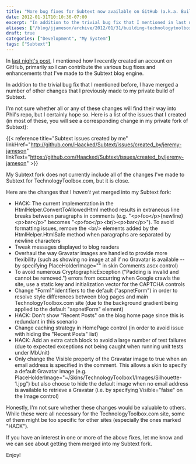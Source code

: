 ```yaml
---
title: "More bug fixes for Subtext now available on GitHub (a.k.a. Building TechnologyToolbox.com, part 19)"
date: 2012-01-31T10:10:36-07:00
excerpt: "In addition to the trivial bug fix that I mentioned in last night's post, I have merged a number of other changes into my Subtext fork on GitHub."
aliases: ["/blog/jjameson/archive/2012/01/31/building-technologytoolbox-com-part-19.aspx"]
draft: true
categories: ["Development", "My System"]
tags: ["Subtext"]
---
```


In
[last night's post](/blog/jjameson/2012/01/30/building-technologytoolbox-com-part-18),
I mentioned how I recently created an account on GitHub, primarily so I can
contribute the various bug fixes and enhancements that I've made to the Subtext
blog engine.

In addition to the trivial bug fix that I mentioned before, I have merged a
number of other changes that I previously made to my private build of Subtext.

I'm not sure whether all or any of these changes will find their way into Phil's
repo, but I certainly hope so. Here is a list of the issues that I created (in
most of these, you will see a corresponding change in my private fork of
Subtext):

{{< reference title="Subtext issues created by me" linkHref="http://github.com/Haacked/Subtext/issues/created_by/jeremy-jameson" linkText="https://github.com/Haacked/Subtext/issues/created_by/jeremy-jameson" >}}

My Subtext fork does not currently include all of the changes I've made to
Subtext for TechnologyToolbox.com, but it is close.

Here are the changes that I *haven't* yet merged into my Subtext fork:

- HACK: The current implementation in the HtmlHelper.ConvertToAllowedHtml method results in extraneous line breaks between paragraphs in comments (e.g. "&lt;p&gt;foo&lt;/p&gt;{newline}
  &lt;p&gt;bar&lt;/p&gt;" becomes "&lt;p&gt;foo&lt;/p&gt;&lt;br/&gt;&lt;p&gt;bar&lt;/p&gt;"). To avoid formatting issues, remove the &lt;br/&gt; elements added by the HtmlHelper.HtmlSafe method when paragraphs are separated by newline characters
- Tweak messages displayed to blog readers
- Overhaul the way Gravatar images are handled to provide more flexibility (such as showing no image at all if no Gravatar is available -- by specifying PlaceHolderImage="" in skin Comments.ascx control)
- To avoid numerous CryptographicException ("Padding is invalid and cannot be removed.") errors from occurring when Google crawls the site, use a static key and initialization vector for the CAPTCHA controls
- Change "Form1" identifiers to the default ("aspnetForm") in order to resolve style differences between blog pages and main TechnologyToolbox.com site (due to the background gradient being applied to the default "aspnetForm" element)
- HACK: Don't show "Recent Posts" on the blog home page since this is redundant in this scenario
- Change caching strategy in HomePage control (in order to avoid issue with hiding the "Recent Posts" list)
- HACK: Add an extra catch block to avoid a large number of test failures (due to expected exceptions not being caught when running unit tests under MbUnit)
- Only change the Visible property of the Gravatar image to true when an email address is specified in the comment. This allows a skin to specify a default Gravatar image (e.g. PlaceHolderImage="~/Skins/TechnologyToolbox1/Images/Silhouette-1.jpg") but also choose to hide the default image when no email address is available to retrieve a Gravatar (i.e. by specifying Visible="false" on the Image control)

Honestly, I'm not sure whether these changes would be valuable to others. While
these were all necessary for the TechnologyToolbox.com site, some of them might
be too specific for other sites (especially the ones marked "HACK").

If you have an interest in one or more of the above fixes, let me know and we
can see about getting them merged into my Subtext fork.

Enjoy!

